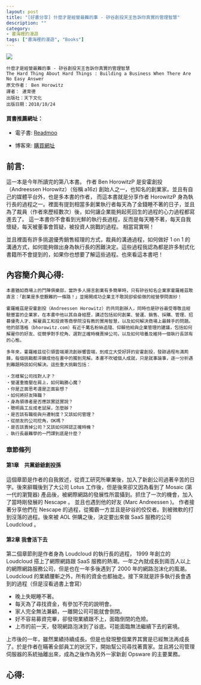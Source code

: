 ```yaml
---
layout: post
title: "[好書分享] 什麼才是經營最難的事 - 矽谷創投天王告訴你真實的管理智慧"
description: ""
category: 
- 書海裡的漫遊
tags: ["書海裡的漫遊", "Books"]
---
```


<div><a href="http://moo.im/a/7adFLM" title="什麼才是經營最難的事"><img src="https://cdn.readmoo.com/cover/hc/ei9noek_210x315.jpg?v=0"></a></div>




```
什麼才是經營最難的事 - 矽谷創投天王告訴你真實的管理智慧
The Hard Thing About Hard Things : Building a Business When There Are No Easy Answer
原文作者： Ben Horowitz  
譯者： 連育德  
出版社：天下文化 
出版日期：2018/10/24
```

#### 買書推薦網址：

- 電子書: [Readmoo](http://moo.im/a/7adFLM)

- 博客來: [購買網址](https://www.books.com.tw/exep/assp.php/kkdailin/products/0010802878?sloc=main&utm_source=kkdailin&utm_medium=ap-books&utm_content=recommend&utm_campaign=ap-202106)


## 前言:

這一本是今年所讀完的第八本書。 作者  Ben HorowitzP 是安霍創投（Andreessen Horowitz）（俗稱 a16z) 創始人之一，也知名的創業家。並且有自己的媒體平台外，也是多本書的作者， 而這本書就是分享作者 HorowitzP 身為執行長的過程之一。裡面有提到相當多創業執行者每天為了金錢睡不著的日子，並且為了裁員（作者來歷經數次）後，如何讓企業能夠起死回生的過程的心力過程都寫進去了。 這一本書你不會看到光鮮的執行長過程，反而是每天睡不著，每天自我懷疑，每天被董事會質疑，被投資人挑戰的過程。 相當寫實啊！

並且裡面有許多挑選優秀銷售經理的方式，裁員的溝通過程，如何做好 1 on 1 的溝通方式，如何能夠做出身為執行長的困難決定。這些過程我認為都是許多制式化書籍所不會提到的，如果你也想要了解這些過程。也來看這本書吧！



## 內容簡介與心得:

```
本書猶如商場上的鬥陣俱樂部，當許多人揚言創業有多簡單時，只有矽谷知名企業家霍羅維茲敢直言：「創業是多麼艱難的一條路！」並揭開成功企業主不敢說卻偷偷做的經營學問面紗！

霍羅維茲是安霍創投（Andreessen Horowitz）的共同創辦人，同時也是矽谷最受尊敬且經驗豐富的企業家，在本書中他以其自身經歷，講述包括如何創業、營運、銷售、採購、管理、招募優秀人才、解雇員工和投資等商學院沒有教的實用智慧，以及如何解決商場上最棘手的問題。他的部落格（bhorowitz.com）有近千萬名粉絲追隨、仰賴他給與企業管理的建議，包括如何解雇你的好友、從競爭對手挖角、選對正確時機賣掉公司，以及如何培養及維持一個執行長該有的心態。

多年來，霍羅維茲從引領雲端潮流創辦響雲端，到成立大受好評的安霍創投，發跡過程布滿荊棘，每個挑戰都淬鍊成他在書中的獨到見解。本書不吹噓個人成就，只是就事論事，逐一分析遇到難題時該如何解決。這些重大挑戰包括：

‧怎樣幫公司找對人才？
‧營運重擔壓在肩上，如何戰勝心魔？
‧你是正面思考還是正面妄想？
‧如何將好友降職？
‧身為領導者是否應該實話實說？
‧聰明員工反成老鼠屎，怎麼辦？
‧是否該有職銜與升遷制度？又該如何管理？
‧從朋友的公司挖角，OK嗎？
‧是否該賣掉公司？又該如何辨認正確時機？
．執行長最難學的一門課到底是什麼？
```

### 章節條列

#### 第1章　共黨爺爺創投孫
這個章節是作者的自我敘述，從資工研究所畢業後，加入了新創公司過著辛苦的日字。後來辭職後到了大公司 Lotus 工作後，但是後來卻又因為看到了 Mosaic (第一代的瀏覽器) 產品後，被網際網路的發展性所震攝到。抓住了一次的機會，加入了當時剛發展的 Nescape 。 並且也遇到他的好友 (Marc Andreessen )。
作者接著分享他們在 Nescape 的過程，從獨霸一方並且是矽谷的佼佼者。到被微軟的打到沒落的過程。後來被 AOL 併購之後，決定要出來做 SaaS 服務的公司 Loudcloud 。

#### 第2章  我會活下去

第二個章節則是作者身為 Loudcloud 的執行長的過程， 1999 年創立的 Loudcloud 搭上了網際網路跟 SaaS 服務的熱潮。一年之內就成長到兩百人以上的網際網路服務公司，但是也在一年多後遇到了 2000 年的網路泡沫化的風潮。Loudcloud 的業績腰斬之外，所有的資金也都抽走。接下來就是許多執行長會遇到的過程（但是沒看過書上會寫）

- 晚上失眠睡不著。
- 每天為了尋找資金，有參加不完的說明會。
- 家人完全無法兼顧，一離開公司可能就會倒閉。
- 好不容易募資完畢，卻發現業績跟不上，面臨倒閉的危險。
- 上市的前一天，發現網路泡沫到了谷底。可能面臨無法繼續下去的窘境。

上市後的一年，雖然業績持續成長。但是也發現整個業界其實是已經無法再成長了。於是作者在瞞著全部員工的狀況下，開始幫公司尋找著賣家。並且將公司管理伺服器的系統抽離出來，成為之後作為另外一家新創 Opsware 的主要業務。



## 心得:




